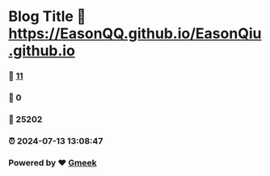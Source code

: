 # Blog Title :link: https://EasonQQ.github.io/EasonQiu.github.io 
### :page_facing_up: [11](https://EasonQQ.github.io/EasonQiu.github.io/tag.html) 
### :speech_balloon: 0 
### :hibiscus: 25202 
### :alarm_clock: 2024-07-13 13:08:47 
### Powered by :heart: [Gmeek](https://github.com/Meekdai/Gmeek)
